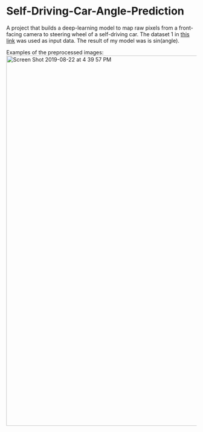 # Self-Driving-Car-Angle-Prediction

A project that builds a deep-learning model to map raw pixels from a front-facing camera to steering wheel of a self-driving car. The dataset 1 in [this link](https://github.com/SullyChen/driving-datasets) was used as input data. The result of my model was is sin(angle).

Examples of the preprocessed images:
<img width="982" alt="Screen Shot 2019-08-22 at 4 39 57 PM" src="https://user-images.githubusercontent.com/44856279/63556959-93fa4a80-c4fb-11e9-9c72-b2cae1e883c8.png">

